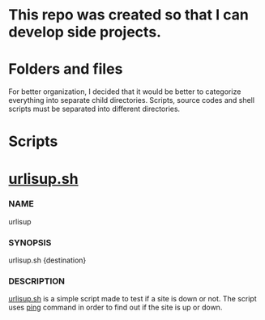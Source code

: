 # This repo was created so that I can develop side projects.

# Folders and files
  
For better organization, I decided that it would be better to categorize everything into separate child directories. Scripts, source codes and shell scripts must be separated into different directories.

# Scripts
# [urlisup.sh](https://github.com/luismacena19/MyProjects/blob/master/Scripts/urlisup.sh)
### NAME  
urlisup

### SYNOPSIS  
urlisup.sh {destination}

### DESCRIPTION
[urlisup.sh](https://github.com/luismacena19/MyProjects/blob/master/Scripts/urlisup.sh) is a simple script made to test if a site is down or not. The script uses [ping](https://man.archlinux.org/man/ping.8) command in order to find out if the site is up or down.